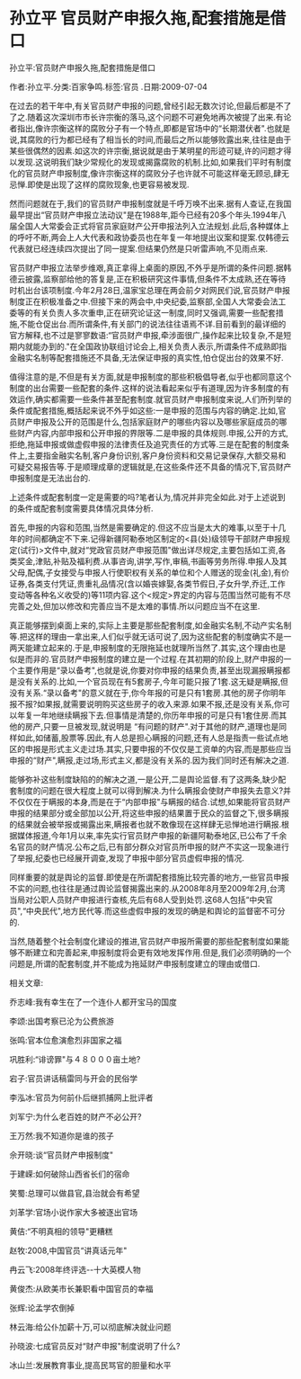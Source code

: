 # 孙立平  官员财产申报久拖,配套措施是借口    
    
孙立平:官员财产申报久拖,配套措施是借口    
作者:孙立平.分类:百家争鸣.标签:官员 .日期:2009-07-04    
在过去的若干年中,有关官员财产申报的问题,曾经引起无数次讨论,但最后都是不了了之.随着这次深圳市市长许宗衡的落马,这个问题不可避免地再次被提了出来.有论者指出,像许宗衡这样的腐败分子有一个特点,即都是官场中的“长期潜伏者".也就是说,其腐败的行为都已经有了相当长的时间,而最后之所以能够败露出来,往往是由于某些很偶然的因素.如这次的许宗衡,据说就是由于某明星的形迹可疑,许的问题才得以发现.这说明我们缺少常规化的发现或揭露腐败的机制.比如,如果我们平时有制度化的官员财产申报制度,像许宗衡这样的腐败分子也许就不可能这样毫无顾忌,肆无忌惮.即使是出现了这样的腐败现象,也更容易被发现.    
然而问题就在于,我们的官员财产申报制度就是千呼万唤不出来.据有人查证,在我国最早提出“官员财产申报立法动议"是在1988年,距今已经有20多个年头.1994年八届全国人大常委会正式将官员家庭财产公开申报法列入立法规划.此后,各种媒体上的呼吁不断,两会上人大代表和政协委员也在年复一年地提出议案和提案.仅韩德云代表就已经连续四次提出了同一提案.但结果仍然是只听雷声响,不见雨点来.    
官员财产申报立法举步维艰,真正拿得上桌面的原因,不外乎是所谓的条件问题.据韩德云披露,监察部给他的答复是,正在积极研究这件事情,但条件不太成熟,还在等待时机出台该项制度.今年2月28日,温家宝总理在两会前夕对网民们说,官员财产申报制度正在积极准备之中.但接下来的两会中,中央纪委,监察部,全国人大常委会法工委等的有关负责人多次重申,正在研究论证这一制度,同时又强调,需要一些配套措施,不能仓促出台.而所谓条件,有关部门的说法往往语焉不详.目前看到的最详细的官方解释,也不过是寥寥数语:“官员财产申报,牵涉面很广,操作起来比较复杂,不是短期内就能办到的."在全国政协联组讨论会上,相关负责人表示,所谓条件不成熟即指金融实名制等配套措施还不具备,无法保证申报的真实性,怕仓促出台的效果不好.    
值得注意的是,不但是有关方面,就是申报制度的那些积极倡导者,似乎也都同意这个制度的出台需要一些配套的条件.这样的说法看起来似乎有道理,因为许多制度的有效运作,确实都需要一些条件甚至配套制度.就官员财产申报制度来说,人们所列举的条件或配套措施,概括起来说不外乎如这些:一是申报的范围与内容的确定.比如,官员财产申报及公开的范围是什么,包括家庭财产的哪些内容以及哪些家庭成员的哪些财产内容,内部申报和公开申报的界限等.二是申报的具体规则.申报,公开的方式,拒绝,拖延申报或做虚假申报的法律责任及追究责任的方式等.三是在配套的制度条件上,主要指金融实名制,客户身份识别,客户身份资料和交易记录保存,大额交易和可疑交易报告等.于是顺理成章的逻辑就是,在这些条件还不具备的情况下,官员财产申报制度是无法出台的.    
上述条件或配套制度一定是需要的吗?笔者认为,情况并非完全如此.对于上述说到的条件或配套制度需要具体情况具体分析.    
首先,申报的内容和范围,当然是需要确定的.但这不应当是太大的难事,以至于十几年的时间都确定不下来.记得新疆阿勒泰地区制定的<县(处)级领导干部财产申报规定(试行)>文件中,就对“党政官员财产申报范围"做出详尽规定,主要包括如工资,各类奖金,津贴,补贴及福利费.从事咨询,讲学,写作,审稿,书画等劳务所得.申报人及其父母,配偶,子女接受与申报人行使职权有关系的单位和个人赠送的现金(礼金),有价证券,各类支付凭证,贵重礼品情况(含以婚丧嫁娶,各类节假日,子女升学,乔迁,工作变动等各种名义收受的)等11项内容.这个<规定>界定的内容与范围当然可能有不尽完善之处,但加以修改和完善应当不是太难的事情.所以问题应当不在这里.    
真正能够摆到桌面上来的,实际上主要是那些配套制度,如金融实名制,不动产实名制等.把这样的理由一拿出来,人们似乎就无话可说了,因为这些配套的制度确实不是一两天能建立起来的.于是,申报制度的无限拖延也就理所当然了.其实,这个理由也是似是而非的.官员财产申报制度的建立是一个过程.在其初期的阶段上,财产申报的一个主要作用是“录以备考",也就是说,你要对你申报的结果负责,甚至出现漏报瞒报都是没有关系的.比如,一个官员现在有5套房子,今年可能只报了1套.这无疑是瞒报,但没有关系.“录以备考"的意义就在于,你今年报的可是只有1套房.其他的房子你明年报不报?如果报,就需要说明购买这些房子的收入来源.如果不报,还是没有关系,你可以年复一年地继续瞒报下去.但事情是清楚的,你历年申报的可是只有1套住房.而其他的房产,只要一旦被发现,就说明是 “有问题的财产".对于其他的财产,道理也是同样如此,如储蓄,股票等.因此,有人总是担心瞒报的问题,还有人总是指责一些试点地区的申报是形式主义走过场.其实,只要申报的不仅仅是工资单的内容,而是那些应当申报的“财产",瞒报,走过场,形式主义,都是没有关系的.因为我们同时还有解决之道.    
能够弥补这些制度缺陷的的解决之道,一是公开,二是舆论监督.有了这两条,缺少配套制度的问题在很大程度上就可以得到解决.为什么瞒报会使财产申报失去意义?并不仅仅在于瞒报的本身,而是在于“内部申报"与瞒报的结合.试想,如果能将官员财产申报的结果部分或全部加以公开,将这些申报的结果置于民众的监督之下,很多瞒报的结果就会被举报或揭露出来,瞒报者也就不敢像现在这样肆无忌惮地进行瞒报.根据媒体报道,今年1月以来,率先实行官员财产申报的新疆阿勒泰地区,已公布了千余名官员的财产情况.公布之后,已有部分群众对官员所申报的财产不实这一现象进行了举报,纪委也已经展开调查,发现了申报中部分官员虚假申报的情况.    
同样重要的就是舆论的监督.即使是在所谓配套措施比较完善的地方,一些官员申报不实的问题,也往往是通过舆论监督揭露出来的.从2008年8月至2009年2月,台湾当局对公职人员财产申报进行查核,先后有68人受到处罚.这68人包括“中央官员",“中央民代",地方民代等.而这些虚假申报的发现的确是和舆论的监督密不可分的.    
当然,随着整个社会制度化建设的推进,官员财产申报所需要的那些配套制度如果能够不断建立和完善起来,申报制度将会更有效地发挥作用.但是,我们必须明确的一个问题是,所谓的配套制度,并不能成为拖延财产申报制度建立的理由或借口.    
    
相关文章:    
乔志峰:我有幸生在了一个连仆人都开宝马的国度    
李颂:出国考察已沦为公费旅游    
张鸣:官本位愈演愈烈非国家之福    
巩胜利:“诽谤罪"与４８０００亩土地?    
宕子:官员讲话稿雷同与开会的民俗学    
李泓冰:官员为何前仆后继抓捕网上批评者    
刘军宁:为什么老百姓的财产不必公开?    
王万然:我不知道你是谁的孩子    
佘开晓:谈“官员财产申报制度"    
于建嵘:如何破除山西省长们的宿命    
笑蜀:总理可以做县官,县治就会有希望    
刘革学:官场小说作家大多被逐出官场    
黄佶:“不明真相的领导"更糟糕    
赵牧:2008,中国官员“讲真话元年"    
冉云飞:2008年终评选--十大英模人物    
黄俊杰:从欧美市长兼职看中国官员的幸福    
张辉:论孟学农倒掉    
林云海:给公仆加薪十万,可以彻底解决就业问题    
孙晓波:七成官员反对“财产申报"制度说明了什么?    
冰山兰:发展教育事业,提高民骂官的胆量和水平